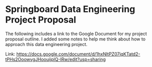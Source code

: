 # Springboard Data Engineering Project Proposal

The following includes a link to the Google Document for my project proposal outline.
I added some notes to help me think about how to approach this data engineering project.

Link: https://docs.google.com/document/d/1hxNltPZ07jqKTatd2-tPHs2OoowvgJHoouijplQ-IRw/edit?usp=sharing
